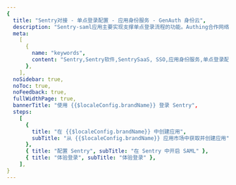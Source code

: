 ```yaml
---
{
  title: "Sentry对接 - 单点登录配置 - 应用身份服务 - GenAuth 身份云",
  description: "Sentry-saml应用主要实现支撑单点登录流程的功能。Authing合作网络提供 Sentry对接，单点登录，SSO，实现应用的快捷登录、免密登录，提升员工办公体验、增强用户体验，增强企业数字化服务水平。",
  meta:
    [
      {
        name: "keywords",
        content: "Sentry,Sentry软件,SentrySaaS, SSO,应用身份服务,单点登录配置,Authing身份云",
      },
    ],
  noSidebar: true,
  noToc: true,
  noFeedback: true,
  fullWidthPage: true,
  bannerTitle: "使用 {{$localeConfig.brandName}} 登录 Sentry",
  steps:
    [
      {
        title: "在 {{$localeConfig.brandName}} 中创建应用",
        subTitle: "从 {{$localeConfig.brandName}} 应用市场中获取并创建应用",
      },
      { title: "配置 Sentry", subTitle: "在 Sentry 中开启 SAML" },
      { title: "体验登录", subTitle: "体验登录" },
    ],
}
---
```


<IntegrationDetail/>
